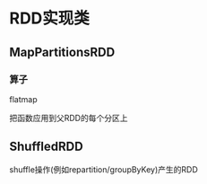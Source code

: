 # RDD实现类

## MapPartitionsRDD

### 算子

flatmap

把函数应用到父RDD的每个分区上

## ShuffledRDD

shuffle操作(例如repartition/groupByKey)产生的RDD

